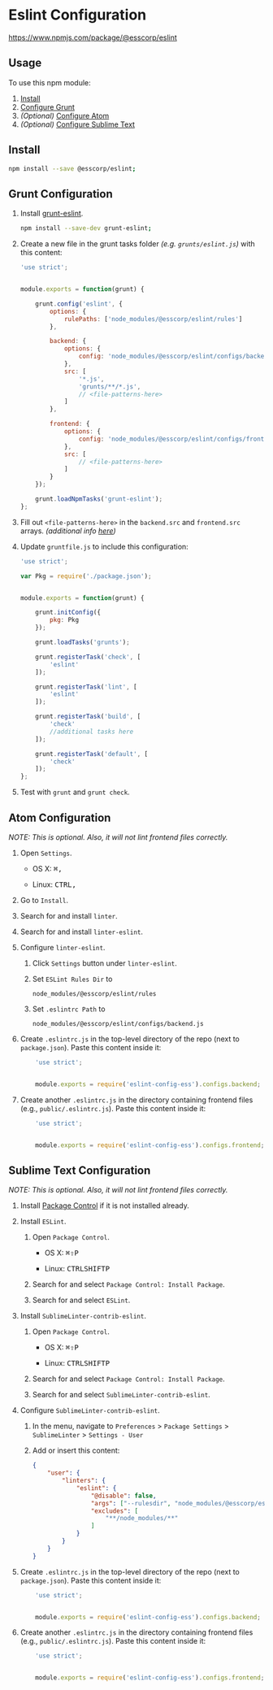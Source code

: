# Eslint Configuration

https://www.npmjs.com/package/@esscorp/eslint

## Usage
To use this npm module:

1. [Install](#install)
2. [Configure Grunt](#grunt-configuration)
3. *(Optional)* [Configure Atom](#atom-configuration)
4. *(Optional)* [Configure Sublime Text](#sublime-text-configuration)

## Install

```bash
npm install --save @esscorp/eslint;
```

## Grunt Configuration

1. Install [grunt-eslint](https://www.npmjs.com/package/grunt-eslint).

	```bash
	npm install --save-dev grunt-eslint;
	```

2. Create a new file in the grunt tasks folder *(e.g. `grunts/eslint.js`)* with this content:

	```javascript
	'use strict';


	module.exports = function(grunt) {

		grunt.config('eslint', {
			options: {
				rulePaths: ['node_modules/@esscorp/eslint/rules']
			},

			backend: {
				options: {
					config: 'node_modules/@esscorp/eslint/configs/backend.js'
				},
				src: [
					'*.js',
					'grunts/**/*.js',
					// <file-patterns-here>
				]
			},

			frontend: {
				options: {
					config: 'node_modules/@esscorp/eslint/configs/frontend.js'
				},
				src: [
					// <file-patterns-here>
				]
			}
		});

		grunt.loadNpmTasks('grunt-eslint');
	};
	```

3. Fill out `<file-patterns-here>` in the `backend.src` and `frontend.src` arrays. *(additional info [here](http://gruntjs.com/configuring-tasks#files))*

5. Update `gruntfile.js` to include this configuration:

	```javascript
	'use strict';

	var Pkg = require('./package.json');


	module.exports = function(grunt) {

		grunt.initConfig({
			pkg: Pkg
		});

		grunt.loadTasks('grunts');

		grunt.registerTask('check', [
			'eslint'
		]);

		grunt.registerTask('lint', [
			'eslint'
		]);

		grunt.registerTask('build', [
			'check'
			//additional tasks here
		]);

		grunt.registerTask('default', [
			'check'
		]);
	};
	```

6. Test with `grunt` and `grunt check`.

## Atom Configuration

*NOTE: This is optional. Also, it will not lint frontend files correctly.*

1. Open `Settings`.

	* OS X: <kbd>⌘</kbd><kbd>,</kbd>

	* Linux: <kbd>CTRL</kbd><kbd>,</kbd>

2. Go to `Install`.

3. Search for and install `linter`.

4. Search for and install `linter-eslint`.

5. Configure `linter-eslint`.

	1. Click `Settings` button under `linter-eslint`.

	2. Set `ESLint Rules Dir` to 

		```text
		node_modules/@esscorp/eslint/rules
		```

	3. Set `.eslintrc Path` to 

		```text
		node_modules/@esscorp/eslint/configs/backend.js
		```

6. Create `.eslintrc.js` in the top-level directory of the repo (next to `package.json`). Paste this content inside it:

	```javascript
		'use strict';


		module.exports = require('eslint-config-ess').configs.backend;
	```

7. Create another `.eslintrc.js` in the directory containing frontend files (e.g., `public/.eslintrc.js`). Paste this content inside it:

	```javascript
		'use strict';


		module.exports = require('eslint-config-ess').configs.frontend;
	```

## Sublime Text Configuration

*NOTE: This is optional. Also, it will not lint frontend files correctly.*

1. Install [Package Control](https://packagecontrol.io/installation) if it is not installed already.

2. Install `ESLint`.

	1. Open `Package Control`.

		* OS X: <kbd>⌘</kbd><kbd>⇧</kbd><kbd>P</kbd>

		* Linux: <kbd>CTRL</kbd><kbd>SHIFT</kbd><kbd>P</kbd>

	2. Search for and select `Package Control: Install Package`.

	3. Search for and select `ESLint`.

3. Install `SublimeLinter-contrib-eslint`.

	1. Open `Package Control`.

		* OS X: <kbd>⌘</kbd><kbd>⇧</kbd><kbd>P</kbd>

		* Linux: <kbd>CTRL</kbd><kbd>SHIFT</kbd><kbd>P</kbd>

	2. Search for and select `Package Control: Install Package`.

	3. Search for and select `SublimeLinter-contrib-eslint`.

4. Configure `SublimeLinter-contrib-eslint`.

	1. In the menu, navigate to `Preferences` > `Package Settings` > `SublimeLinter` > `Settings - User`

	2. Add or insert this content:

		```json
		{
		    "user": {
		        "linters": {
		            "eslint": {
		                "@disable": false,
		                "args": ["--rulesdir", "node_modules/@esscorp/eslint/rules"],
		                "excludes": [
		                    "**/node_modules/**"
		                ]
		            }
		        }
		    }
		}
		```

5. Create `.eslintrc.js` in the top-level directory of the repo (next to `package.json`). Paste this content inside it:

	```javascript
		'use strict';


		module.exports = require('eslint-config-ess').configs.backend;
	```

6. Create another `.eslintrc.js` in the directory containing frontend files (e.g., `public/.eslintrc.js`). Paste this content inside it:

	```javascript
		'use strict';


		module.exports = require('eslint-config-ess').configs.frontend;
	```
